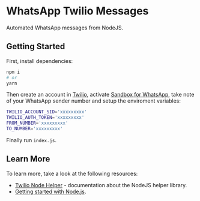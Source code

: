 # WhatsApp Twilio Messages

Automated WhatsApp messages from NodeJS.

## Getting Started

First, install dependencies:

```bash
npm i
# or
yarn
```

Then create an account in [Twilio](https://www.twilio.com/try-twilio), activate [Sandbox for WhatsApp](https://www.twilio.com/console/sms/whatsapp/sandbox), take note of your WhatsApp sender number and setup the enviroment variables: 

```bash
TWILIO_ACCOUNT_SID='xxxxxxxxx'
TWILIO_AUTH_TOKEN='xxxxxxxxx'
FROM_NUMBER='xxxxxxxxx'
TO_NUMBER='xxxxxxxxx'
```

Finally run `index.js`.

## Learn More

To learn more, take a look at the following resources:

- [Twilio Node Helper](https://www.twilio.com/docs/libraries/node) - documentation about the NodeJS helper library.
- [Getting started with Node.js](https://nodejs.org/en/docs/guides/getting-started-guide/).
